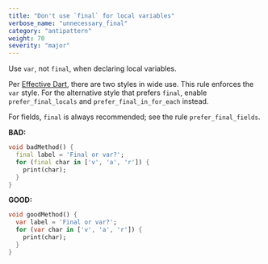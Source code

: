 ```yaml
---
title: "Don't use `final` for local variables"
verbose_name: "unnecessary_final"
category: "antipattern"
weight: 70
severity: "major"
---
```

Use `var`, not `final`, when declaring local variables.

Per [Effective Dart](https://dart.dev/effective-dart/usage#do-follow-a-consistent-rule-for-var-and-final-on-local-variables),
there are two styles in wide use. This rule enforces the `var` style.
For the alternative style that prefers `final`, enable `prefer_final_locals`
and `prefer_final_in_for_each` instead.

For fields, `final` is always recommended; see the rule `prefer_final_fields`.

**BAD:**
```dart
void badMethod() {
  final label = 'Final or var?';
  for (final char in ['v', 'a', 'r']) {
    print(char);
  }
}
```

**GOOD:**
```dart
void goodMethod() {
  var label = 'Final or var?';
  for (var char in ['v', 'a', 'r']) {
    print(char);
  }
}
```

